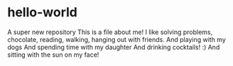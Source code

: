 # hello-world
A super new repository
This is a file about me! I like solving problems, chocolate, reading, walking, hanging out with friends.
And playing with my dogs
And spending time with my daughter
And drinking cocktails! :)
And sitting with the sun on my face!
